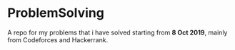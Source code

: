 # ProblemSolving
A repo for my problems that i have solved starting from **8 Oct 2019**, mainly from Codeforces and Hackerrank.
